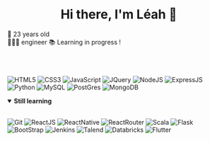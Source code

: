 <h1 align="center">Hi there, I'm Léah 👋</h1>

:birthday: 23 years old  
👩🏽‍💻 engineer
:books: Learning in progress !

<br/>
<br/>

![HTML5](https://img.shields.io/badge/HTML5-E34F26?style=for-the-badge&logo=html5&logoColor=white)
![CSS3](https://img.shields.io/badge/CSS3-1572B6?style=for-the-badge&logo=css3&logoColor=white)
![JavaScript](https://img.shields.io/badge/JavaScript-F7DF1E?style=for-the-badge&logo=javascript&logoColor=black)
![JQuery](https://img.shields.io/badge/jQuery-0769AD?style=for-the-badge&logo=jquery&logoColor=white)
![NodeJS](https://img.shields.io/badge/Node.js-43853D?style=for-the-badge&logo=node.js&logoColor=white)
![ExpressJS](https://img.shields.io/badge/Express.js-404D59?style=for-the-badge)
![Python](https://img.shields.io/badge/Python-14354C?style=for-the-badge&logo=python&logoColor=white)
![MySQL](https://img.shields.io/badge/MySQL-00000F?style=for-the-badge&logo=mysql&logoColor=white)
![PostGres](https://img.shields.io/badge/PostgreSQL-316192?style=for-the-badge&logo=postgresql&logoColor=white)
![MongoDB](https://img.shields.io/badge/MongoDB-4EA94B?style=for-the-badge&logo=mongodb&logoColor=white)  

<details open>
  <summary><strong>Still learning</strong></summary>
  <br>

  ![Git](https://img.shields.io/badge/GIT-E44C30?style=for-the-badge&logo=git&logoColor=white)
  ![ReactJS](https://img.shields.io/badge/React-20232A?style=for-the-badge&logo=react&logoColor=61DAFB)
  ![ReactNative](https://img.shields.io/badge/React_Native-20232A?style=for-the-badge&logo=react&logoColor=61DAFB)
  ![ReactRouter](https://img.shields.io/badge/React_Router-CA4245?style=for-the-badge&logo=react-router&logoColor=white)
  ![Scala](https://img.shields.io/badge/Scala-DC322F?style=for-the-badge&logo=scala&logoColor=white)
  ![Flask](https://img.shields.io/badge/Flask-000000?style=for-the-badge&logo=flask&logoColor=white)
  ![BootStrap](https://img.shields.io/badge/Bootstrap-563D7C?style=for-the-badge&logo=bootstrap&logoColor=white)
  ![Jenkins](https://img.shields.io/badge/Jenkins-D24939?style=for-the-badge&logo=Jenkins&logoColor=white)
  ![Talend](https://img.shields.io/badge/Talend-FF6D70?style=for-the-badge&logo=Talend&logoColor=white)
  ![Databricks](https://img.shields.io/badge/Databricks-FF3621?style=for-the-badge&logo=Databricks&logoColor=white)
  ![Flutter](https://img.shields.io/badge/Flutter-02569B?style=for-the-badge&logo=flutter&logoColor=white)
  
</details>  




<!--
**leaahh/leaahh** is a ✨ _special_ ✨ repository because its `README.md` (this file) appears on your GitHub profile.

Here are some ideas to get you started:

- 🔭 I’m currently working on ...
- 🌱 I’m currently learning ...
- 👯 I’m looking to collaborate on ...
- 🤔 I’m looking for help with ...
- 💬 Ask me about ...
- 📫 How to reach me: ...
- 😄 Pronouns: ...
- ⚡ Fun fact: ...
-->

